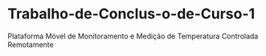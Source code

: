 # Trabalho-de-Conclus-o-de-Curso-1
Plataforma Móvel de Monitoramento e Medição de Temperatura Controlada Remotamente
